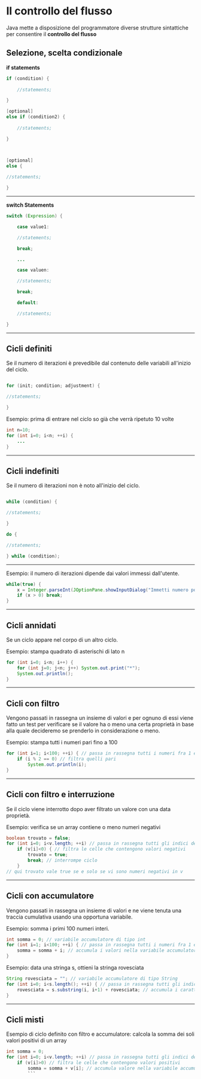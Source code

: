 # Il controllo del flusso

Java mette a disposizione del programmatore diverse strutture sintattiche per consentire il **controllo del flusso**


## Selezione, scelta condizionale 

**if statements**

```java
if (condition) {
    
    //statements;

}

[optional]
else if (condition2) {
    
    //statements;

}



[optional]
else {
    
//statements;

}

```

---


**switch Statements**

```java
switch (Expression) {

    case value1:

    //statements;

    break;

    ...

    case valuen:

    //statements;

    break;

    default:

    //statements;

}
```

---



## Cicli definiti

Se il numero di iterazioni è prevedibile dal contenuto delle variabili all'inizio del ciclo.



```java

for (init; condition; adjustment) {

//statements;

}
```

Esempio: prima di entrare nel ciclo so già che verrà ripetuto 10 volte

```java
int n=10;
for (int i=0; i<n; ++i) {
    ...
}

```

---


## Cicli indefiniti

Se il numero di iterazioni non è noto all'inizio del ciclo.

```java

while (condition) {

//statements;

}

do {

//statements;

} while (condition);

```

---

Esempio: il numero di iterazioni dipende dai valori immessi dall'utente.
```java
while(true) {
    x = Integer.parseInt(JOptionPane.showInputDialog("Immetti numero positivo"));
    if (x > 0) break;
}

```

---


## Cicli annidati

Se un ciclo appare nel corpo di un altro ciclo.

Esempio: stampa quadrato di asterischi di lato n
```java
for (int i=0; i<n; i++) {
    for (int j=0; j<n; j++) System.out.print("*");
    System.out.println();
}

```

---


## Cicli con filtro

Vengono passati in rassegna un insieme di valori e per ognuno di essi viene fatto un test per verificare se il valore ha o meno una certa proprietà in base alla quale decideremo se prenderlo in considerazione o meno.

Esempio: stampa tutti i numeri pari fino a 100
```java
for (int i=1; i<100; ++i) { // passa in rassegna tutti i numeri fra 1 e 100
    if (i % 2 == 0) // filtra quelli pari
        System.out.println(i);
}

```

---


## Cicli con filtro e interruzione

Se il ciclo viene interrotto dopo aver filtrato un valore con una data proprietà.

Esempio: verifica se un array contiene o meno numeri negativi
```java
boolean trovato = false;
for (int i=0; i<v.length; ++i) // passa in rassegna tutti gli indici dell'array v
    if (v[i]<0) { // filtra le celle che contengono valori negativi
        trovato = true;
        break; // interrompe ciclo
    }
// qui trovato vale true se e solo se vi sono numeri negativi in v

```

---


## Cicli con accumulatore

Vengono passati in rassegna un insieme di valori e ne viene tenuta una traccia cumulativa usando una opportuna variabile.

Esempio: somma i primi 100 numeri interi.
```java
int somma = 0; // variabile accumulatore di tipo int
for (int i=1; i<100; ++i) { // passa in rassegna tutti i numeri fra 1 e 100
    somma = somma + i; // accumula i valori nella variabile accumulatore
}

```
Esempio: data una stringa s, ottieni la stringa rovesciata
```java
String rovesciata = ""; // variabile accumulatore di tipo String
for (int i=0; i<s.length(); ++i) { // passa in rassegna tutti gli indici dei caratteri di s
    rovesciata = s.substring(i, i+1) + rovesciata; // accumula i caratteri in testa all'accumulatore
}

```

---


## Cicli misti

Esempio di ciclo definito con filtro e accumulatore: calcola la somma dei soli valori positivi di un array

```java
int somma = 0;
for (int i=0; i<v.length; ++i) // passa in rassegna tutti gli indici dell'array v
    if (v[i]>0) // filtra le celle che contengono valori positivi
        somma = somma + v[i]; // accumula valore nella variabile accumulatore
        ```
